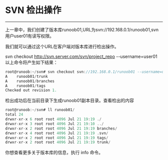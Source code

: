# SVN 检出操作

---

上一章中，我们创建了版本库runoob01,URL为svn://192.168.0.1/runoob01,svn用户user01有读写权限。

我们就可以通过这个URL在客户端对版本库进行检出操作。

svn checkout http://svn.server.com/svn/project_repo --username=user01 以上命令将产生如下结果：
```c
root@runoob:~/svn# svn checkout svn://192.168.0.1/runoob01 --username=user01
A    runoob01/trunk
A    runoob01/branches
A    runoob01/tags
Checked out revision 1.
```

检出成功后在当前目录下生成runoob01副本目录。查看检出的内容
```c
root@runoob:~/svn# ll runoob01/
total 24
drwxr-xr-x 6 root root 4096 Jul 21 19:19 ./
drwxr-xr-x 3 root root 4096 Jul 21 19:10 ../
drwxr-xr-x 2 root root 4096 Jul 21 19:19 branches/
drwxr-xr-x 4 root root 4096 Jul 21 19:19 .svn/
drwxr-xr-x 2 root root 4096 Jul 21 19:19 tags/
drwxr-xr-x 2 root root 4096 Jul 21 19:19 trunk/
```

你想查看更多关于版本库的信息，执行 info 命令。
